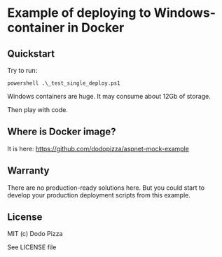 # Example of deploying to Windows-container in Docker
## Quickstart
Try to run:
```
powershell .\_test_single_deploy.ps1
```
Windows containers are huge. It may consume about 12Gb of storage.

Then play with code.


## Where is Docker image?
It is here:
https://github.com/dodopizza/aspnet-mock-example

## Warranty
There are no production-ready solutions here. 
But you could start to develop your production deployment scripts from this example.

## License
MIT (c) Dodo Pizza

See LICENSE file
